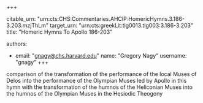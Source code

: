 +++


citable_urn: "urn:cts:CHS:Commentaries.AHCIP:HomericHymns.3.186-3.203.mzjThLm"
target_urn: "urn:cts:greekLit:tlg0013.tlg003:3.186-3.203"
title: "Homeric Hymns To Apollo 186-203"

authors:
- email: "gnagy@chs.harvard.edu"
  name: "Gregory Nagy"
  username: "gnagy"
+++

<p>comparison of the transformation of the performance of the local Muses of Delos into the performance of the Olympian Muses led by Apollo in this hymn with the transformation of the humnos of the Heliconian Muses into the humnos of the Olympian Muses in the Hesiodic Theogony</p>